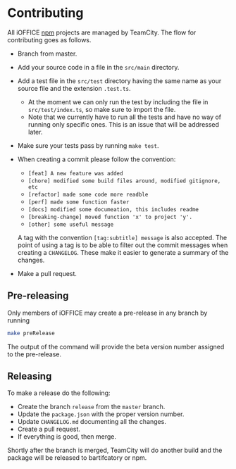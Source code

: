# Contributing

All iOFFICE [npm](https://www.npmjs.com/org/ioffice) projects are managed by TeamCity. The flow
for contributing goes as follows.

- Branch from master.
- Add your source code in a file in the `src/main` directory.
- Add a test file in the `src/test` directory having the same name as your source file and the
  extension `.test.ts`.
  - At the moment we can only run the test by including the file in `src/test/index.ts`, so make
    sure to import the file.
  - Note that we currently have to run all the tests and have no way of running only specific ones.
    This is an issue that will be addressed later.
- Make sure your tests pass by running `make test`.
- When creating a commit please follow the convention:
  - `[feat] A new feature was added`
  - `[chore] modified some build files around, modified gitignore, etc`
  - `[refactor] made some code more readble`
  - `[perf] made some function faster`
  - `[docs] modified some documeation, this includes readme`
  - `[breaking-change] moved function 'x' to project 'y'.`
  - `[other] some useful message`

  A tag with the convention `[tag:subtitle] message` is also accepted. The point of using a tag
  is to be able to filter out the commit messages when creating a `CHANGELOG`. These make it easier
  to generate a summary of the changes.

- Make a pull request.

## Pre-releasing

Only members of iOFFICE may create a pre-release in any branch by running

```bash
make preRelease
```

The output of the command will provide the beta version number assigned to the pre-release.

## Releasing

To make a release do the following:

- Create the branch `release` from the `master` branch.
- Update the `package.json` with the proper version number.
- Update `CHANGELOG.md` documenting all the changes.
- Create a pull request.
- If everything is good, then merge.

Shortly after the branch is merged, TeamCity will do another build and the package will be
released to bartifcatory or npm.
